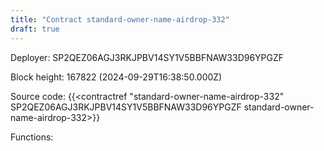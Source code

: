 ```yaml
---
title: "Contract standard-owner-name-airdrop-332"
draft: true
---
```

Deployer: SP2QEZ06AGJ3RKJPBV14SY1V5BBFNAW33D96YPGZF


 



Block height: 167822 (2024-09-29T16:38:50.000Z)

Source code: {{<contractref "standard-owner-name-airdrop-332" SP2QEZ06AGJ3RKJPBV14SY1V5BBFNAW33D96YPGZF standard-owner-name-airdrop-332>}}

Functions:


